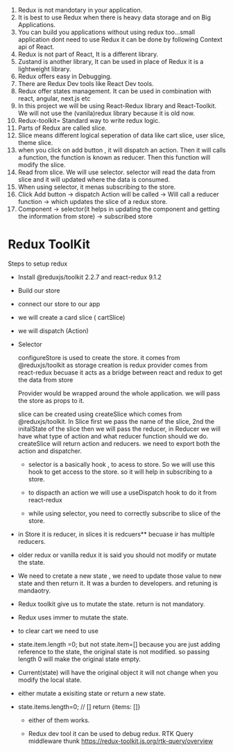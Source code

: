 1. Redux is not mandotary in your application.
2. It is best to use Redux when there is heavy data storage and on Big Applications.
3. You can build you applications without using redux too...small application dont need to use Redux it can be done by following Context api of React.
4. Redux is not part of React, It is a different library.
5. Zustand is another library, It can be used in place of Redux it is a lightweight library.
6. Redux offers easy in Debugging.
7. There are Redux Dev tools like React Dev tools.
8. Redux offer states management. It can be used in combination with react, angular, next.js etc
9. In this project we will be using React-Redux library and React-Toolkit. We will not use the (vanila)redux library because it is old now.
10. Redux-toolkit= Standard way to write redux logic.
11. Parts of Redux are called slice.
12. Slice means different logical seperation of data like cart slice, user slice, theme slice.
13. when you click on add button , it will dispatch an action. Then it will calls a function, the function is known as reducer. Then this function will modify the slice.
14. Read from slice. We will use selector. selector will read the data from slice and it will updated where the data is consumed.
15. When using selector, it menas subscribing to the store.
16. Click Add button -> dispatch Action will be called -> Will call a reducer function -> which updates the slice of a redux store.
17. Component -> selector(it helps in updating the component and getting the information from store) -> subscribed store 


  # Redux ToolKit
  Steps to setup redux
  - Install @reduxjs/toolkit 2.2.7 and react-redux 9.1.2
  - Build our store
  - connect our store to our app
  - we will create a card slice ( cartSlice)
  - we will dispatch (Action)
  - Selector

    configureStore is used to create the store. it comes from @reduxjs/toolkit as storage creation is redux 
    provider comes from react-redux becuase it acts as a bridge between react and redux to get the data from store

    Provider would be wrapped around the whole application. we will pass the store as props to it.

    slice can be created using createSlice which comes from @reduxjs/toolkit. 
    In Slice first we pass the name of the slice, 2nd the initalState of the slice then we will pass the reducer, in Reducer we will have what type of action and what reducer function should we do.
    createSlice will return action and reducers. we need to export both the action and dispatcher.
    
    - selector is a basically hook , to acess to store. So we will use this hook to get access to the store. so it will help in subscribing to a store.
   
    - to dispacth an action we will use a useDispatch hook to do it from react-redux
   
    - while using selector, you need to correctly subscribe to slice of the store.
   
  - in Store it is reducer, in slices it is redcuers** becuase ir has multiple reducers.

  - older redux or vanilla redux it is said you should not modify or mutate the state.
  - We need to cretate a new state , we need to update those value to new state and then return it. It was a burden to developers. and retuning is mandaotry.

  - Redux toolkit give us to mutate the state. return is not mandatory.
  - Redux uses immer to mutate the state.

  - to clear cart we need to use
  - state.item.length =0; but not state.item=[] because you are just adding reference to the state, the original state is not modified. so passing length 0 will make the original state empty.
  - Current(state) will have the original object it will not change when you modify the local state.

  - either mutate a exisiting state or return a new state.
  - state.items.length=0; // []
     return {items: []}
    - either of them works.
   
    - Redux dev tool it can be used to debug redux.
RTK Query
middleware thunk
https://redux-toolkit.js.org/rtk-query/overview

